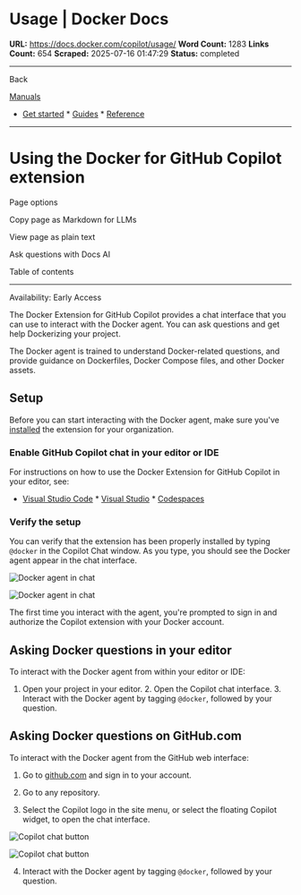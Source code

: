 # Usage | Docker Docs

**URL:** https://docs.docker.com/copilot/usage/
**Word Count:** 1283
**Links Count:** 654
**Scraped:** 2025-07-16 01:47:29
**Status:** completed

---

Back

[Manuals](https://docs.docker.com/manuals/)

  * [Get started](https://docs.docker.com/get-started/)   * [Guides](https://docs.docker.com/guides/)   * [Reference](https://docs.docker.com/reference/)

* * *

# Using the Docker for GitHub Copilot extension

Page options

Copy page as Markdown for LLMs

View page as plain text

Ask questions with Docs AI

Table of contents

* * *

Availability: Early Access 

The Docker Extension for GitHub Copilot provides a chat interface that you can use to interact with the Docker agent. You can ask questions and get help Dockerizing your project.

The Docker agent is trained to understand Docker-related questions, and provide guidance on Dockerfiles, Docker Compose files, and other Docker assets.

## Setup

Before you can start interacting with the Docker agent, make sure you've [installed](https://docs.docker.com/copilot/install/) the extension for your organization.

### Enable GitHub Copilot chat in your editor or IDE

For instructions on how to use the Docker Extension for GitHub Copilot in your editor, see:

  * [Visual Studio Code](https://docs.github.com/en/copilot/github-copilot-chat/copilot-chat-in-ides/using-github-copilot-chat-in-your-ide?tool=vscode)   * [Visual Studio](https://docs.github.com/en/copilot/github-copilot-chat/copilot-chat-in-ides/using-github-copilot-chat-in-your-ide?tool=visualstudio)   * [Codespaces](https://docs.github.com/en/codespaces/reference/using-github-copilot-in-github-codespaces)

### Verify the setup

You can verify that the extension has been properly installed by typing `@docker` in the Copilot Chat window. As you type, you should see the Docker agent appear in the chat interface.

![Docker agent in chat](https://docs.docker.com/copilot/images/docker-agent-copilot.png)

![Docker agent in chat](https://docs.docker.com/copilot/images/docker-agent-copilot.png)

The first time you interact with the agent, you're prompted to sign in and authorize the Copilot extension with your Docker account.

## Asking Docker questions in your editor

To interact with the Docker agent from within your editor or IDE:

  1. Open your project in your editor.   2. Open the Copilot chat interface.   3. Interact with the Docker agent by tagging `@docker`, followed by your question.

## Asking Docker questions on GitHub.com

To interact with the Docker agent from the GitHub web interface:

  1. Go to [github.com](https://github.com/) and sign in to your account.

  2. Go to any repository.

  3. Select the Copilot logo in the site menu, or select the floating Copilot widget, to open the chat interface.

![Copilot chat button](https://docs.docker.com/copilot/images/copilot-button.png)

![Copilot chat button](https://docs.docker.com/copilot/images/copilot-button.png)

  4. Interact with the Docker agent by tagging `@docker`, followed by your question.